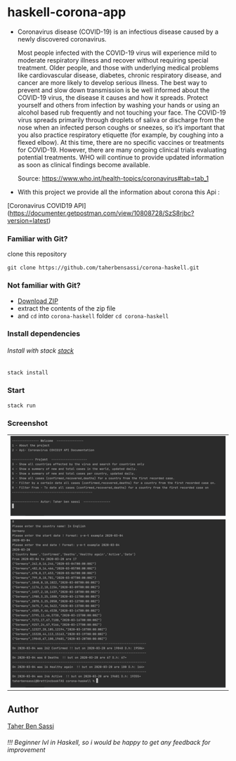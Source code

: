 # haskell-corona-app


* Coronavirus disease (COVID-19) is an infectious disease caused by a newly discovered coronavirus.
  
  Most people infected with the COVID-19 virus will experience mild to moderate respiratory illness and recover without requiring special treatment.  Older people, and those with underlying medical problems like cardiovascular disease, diabetes, chronic respiratory disease, and cancer are more likely to develop serious illness.
  The best way to prevent and slow down transmission is be well informed about the COVID-19 virus, the disease it causes and how it spreads. Protect yourself and others from infection by washing your hands or using an alcohol based rub frequently and not touching your face.
  The COVID-19 virus spreads primarily through droplets of saliva or discharge from the nose when an infected person coughs or sneezes, so it’s important that you also practice respiratory etiquette (for example, by coughing into a flexed elbow).
  At this time, there are no specific vaccines or treatments for COVID-19. However, there are many ongoing clinical trials evaluating potential treatments. WHO will continue to provide updated information as soon as clinical findings become available.
  
  Source: https://www.who.int/health-topics/coronavirus#tab=tab_1
  
* With this project we provide all the information about corona this Api : 

[Coronavirus COVID19 API] (https://documenter.getpostman.com/view/10808728/SzS8rjbc?version=latest) 



### Familiar with Git?

clone this repository 

```
git clone https://github.com/taherbensassi/corona-haskell.git
```

### Not familiar with Git?

- <a href="https://github.com/taherbensassi/corona-haskell.git">Download ZIP</a>
- extract the contents of the zip file
- and `cd` into `corona-haskell` folder `cd corona-haskell`




### Install dependencies

###### Install with stack [stack](https://docs.haskellstack.org/en/stable/README/)

```
stack install
```

### Start 

```
stack run
```


### Screenshot

<table width="100%" border="0">
  <tr>    
  <td>  <img src="img/haskell-project-taher-ben-sassi.png"    alt="taher-ben-sassi-haskell-project-corona"/>  </td>
  </tr>
  <tr>    
    <td>  <img src="img/haskell-project-taher-ben-sassi-2.png"    alt="taher-ben-sassi-haskell-project-corona"/>  </td>
  </tr>
</table>

## Author

[Taher Ben Sassi](mailto:taher.sassi.isamm@gmail.com)


###### !!! Beginner lvl in Haskell, so i would be happy to get any feedback for improvement  


